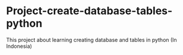 # Project-create-database-tables-python
This project about learning creating database and tables in python (In Indonesia)
